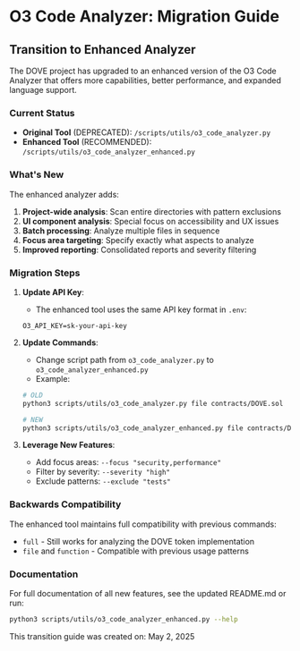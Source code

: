 # O3 Code Analyzer: Migration Guide

## Transition to Enhanced Analyzer

The DOVE project has upgraded to an enhanced version of the O3 Code Analyzer that offers more capabilities, better performance, and expanded language support.

### Current Status

- **Original Tool** (DEPRECATED): `/scripts/utils/o3_code_analyzer.py`
- **Enhanced Tool** (RECOMMENDED): `/scripts/utils/o3_code_analyzer_enhanced.py`

### What's New

The enhanced analyzer adds:

1. **Project-wide analysis**: Scan entire directories with pattern exclusions
2. **UI component analysis**: Special focus on accessibility and UX issues
3. **Batch processing**: Analyze multiple files in sequence
4. **Focus area targeting**: Specify exactly what aspects to analyze
5. **Improved reporting**: Consolidated reports and severity filtering

### Migration Steps

1. **Update API Key**:
   - The enhanced tool uses the same API key format in `.env`:
   ```
   O3_API_KEY=sk-your-api-key
   ```

2. **Update Commands**:
   - Change script path from `o3_code_analyzer.py` to `o3_code_analyzer_enhanced.py`
   - Example:
   ```bash
   # OLD
   python3 scripts/utils/o3_code_analyzer.py file contracts/DOVE.sol
   
   # NEW
   python3 scripts/utils/o3_code_analyzer_enhanced.py file contracts/DOVE.sol
   ```

3. **Leverage New Features**:
   - Add focus areas: `--focus "security,performance"`
   - Filter by severity: `--severity "high"`
   - Exclude patterns: `--exclude "tests"`

### Backwards Compatibility

The enhanced tool maintains full compatibility with previous commands:
- `full` - Still works for analyzing the DOVE token implementation
- `file` and `function` - Compatible with previous usage patterns

### Documentation

For full documentation of all new features, see the updated README.md or run:

```bash
python3 scripts/utils/o3_code_analyzer_enhanced.py --help
```

This transition guide was created on: May 2, 2025
